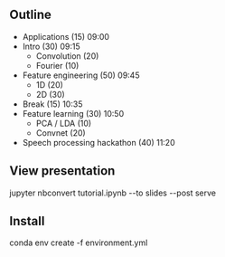 ## Outline

- Applications (15)			09:00
- Intro (30)				09:15
	- Convolution (20)
	- Fourier (10)
- Feature engineering (50)		09:45
	- 1D (20)
	- 2D (30)
- Break (15)				10:35
- Feature learning (30)			10:50
	- PCA / LDA (10)
	- Convnet (20)
- Speech processing hackathon (40)	11:20

## View presentation

jupyter nbconvert tutorial.ipynb --to slides --post serve

## Install

conda env create -f environment.yml
